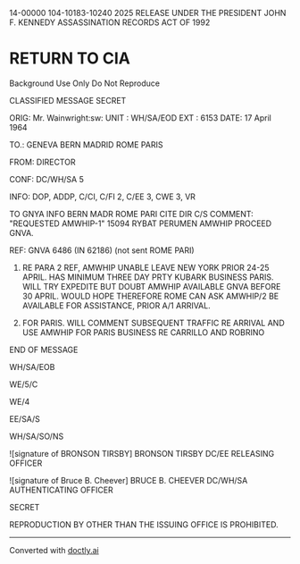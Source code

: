14-00000
104-10183-10240
2025 RELEASE UNDER THE PRESIDENT JOHN F. KENNEDY ASSASSINATION RECORDS ACT OF 1992

# RETURN TO CIA
Background Use Only
Do Not Reproduce

CLASSIFIED MESSAGE
SECRET

ORIG: Mr. Wainwright:sw:
UNIT : WH/SA/EOD
EXT : 6153
DATE: 17 April 1964

TO.: GENEVA BERN MADRID ROME PARIS

FROM: DIRECTOR

CONF: DC/WH/SA 5

INFO:
DOP, ADDP, C/CI, C/FI 2, C/EE 3, CWE 3, VR

TO GNYA INFO BERN MADR ROME PARI CITE DIR
C/S COMMENT: "REQUESTED AMWHIP-1" 15094
RYBAT PERUMEN AMWHIP PROCEED GNVA.

REF: GNVA 6486 (IN 62186) (not sent ROME PARI)

1. RE PARA 2 REF, AMWHIP UNABLE LEAVE NEW YORK PRIOR 24-25 APRIL. HAS MINIMUM THREE DAY PRTY KUBARK BUSINESS PARIS. WILL TRY EXPEDITE BUT DOUBT AMWHIP AVAILABLE GNVA BEFORE 30 APRIL. WOULD HOPE THEREFORE ROME CAN ASK AMWHIP/2 BE AVAILABLE FOR ASSISTANCE, PRIOR A/1 ARRIVAL.

2. FOR PARIS. WILL COMMENT SUBSEQUENT TRAFFIC RE ARRIVAL AND USE AMWHIP FOR PARIS BUSINESS RE CARRILLO AND ROBRINO

END OF MESSAGE

WH/SA/EOB

WE/5/C

WE/4

EE/SA/S

WH/SA/SO/NS

![signature of BRONSON TIRSBY]
BRONSON TIRSBY
DC/EE
RELEASING OFFICER

![signature of Bruce B. Cheever]
BRUCE B. CHEEVER
DC/WH/SA
AUTHENTICATING OFFICER

SECRET

REPRODUCTION BY OTHER THAN THE ISSUING OFFICE IS PROHIBITED.


---
Converted with [doctly.ai](https://doctly.ai)
